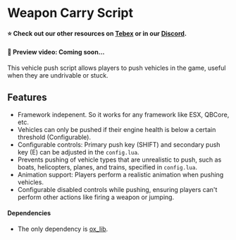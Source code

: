 # Weapon Carry Script

#### ⭐ Check out our other resources on [Tebex](https://gamzky-scripts.tebex.io/) or in our [Discord](https://discord.com/invite/sjFP3HrWc3).

#### 📼 Preview video: Coming soon...

This vehicle push script allows players to push vehicles in the game, useful when they are undrivable or stuck.

## Features

-   Framework indepenent. So it works for any framework like ESX, QBCore, etc.
-   Vehicles can only be pushed if their engine health is below a certain threshold (Configurable).
-   Configurable controls: Primary push key (SHIFT) and secondary push key (E) can be adjusted in the `config.lua`.
-   Prevents pushing of vehicle types that are unrealistic to push, such as boats, helicopters, planes, and trains, specified in `config.lua`.
-   Animation support: Players perform a realistic animation when pushing vehicles.
-   Configurable disabled controls while pushing, ensuring players can't perform other actions like firing a weapon or jumping.

#### Dependencies
- The only dependency is [ox_lib](https://github.com/overextended/ox_lib).
